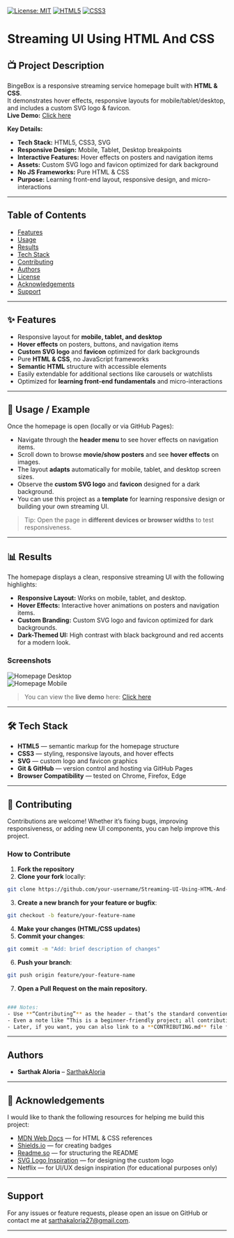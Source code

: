

[![License: MIT](https://img.shields.io/badge/License-MIT-yellow.svg)](LICENSE) 
[![HTML5](https://img.shields.io/badge/HTML5-%23E34F26?style=flat-square&logo=html5&logoColor=white)](https://developer.mozilla.org/en-US/docs/Web/HTML)
[![CSS3](https://img.shields.io/badge/CSS3-%231572B6?style=flat-square&logo=css3&logoColor=white)](https://developer.mozilla.org/en-US/docs/Web/CSS)

# Streaming UI Using HTML And CSS

## 📺 Project Description

BingeBox is a responsive streaming service homepage built with **HTML & CSS**.  
It demonstrates hover effects, responsive layouts for mobile/tablet/desktop, and includes a custom SVG logo & favicon.  
**Live Demo:** [Click here](https://sarthakaloria.github.io/Streaming-UI-Using-HTML-And-CSS/)


**Key Details:**
- **Tech Stack:** HTML5, CSS3, SVG  
- **Responsive Design:** Mobile, Tablet, Desktop breakpoints  
- **Interactive Features:** Hover effects on posters and navigation items  
- **Assets:** Custom SVG logo and favicon optimized for dark background  
- **No JS Frameworks:** Pure HTML & CSS  
- **Purpose:** Learning front-end layout, responsive design, and micro-interactions

---
## Table of Contents

- [Features](#features)  
- [Usage](#usage)  
- [Results](#results)  
- [Tech Stack](#tech-stack)  
- [Contributing](#contributing)  
- [Authors](#authors)  
- [License](#license)  
- [Acknowledgements](#acknowledgements)  
- [Support](#support)

---
## ✨ Features

- Responsive layout for **mobile, tablet, and desktop**
- **Hover effects** on posters, buttons, and navigation items
- **Custom SVG logo** and **favicon** optimized for dark backgrounds
- Pure **HTML & CSS**, no JavaScript frameworks
- **Semantic HTML** structure with accessible elements
- Easily extendable for additional sections like carousels or watchlists
- Optimized for **learning front-end fundamentals** and micro-interactions


---
## 🚀 Usage / Example

Once the homepage is open (locally or via GitHub Pages):

- Navigate through the **header menu** to see hover effects on navigation items.  
- Scroll down to browse **movie/show posters** and see **hover effects** on images.  
- The layout **adapts** automatically for mobile, tablet, and desktop screen sizes.  
- Observe the **custom SVG logo** and **favicon** designed for a dark background.  
- You can use this project as a **template** for learning responsive design or building your own streaming UI.

> Tip: Open the page in **different devices or browser widths** to test responsiveness.

---
## 📊 Results

The homepage displays a clean, responsive streaming UI with the following highlights:

- **Responsive Layout:** Works on mobile, tablet, and desktop.  
- **Hover Effects:** Interactive hover animations on posters and navigation items.  
- **Custom Branding:** Custom SVG logo and favicon optimized for dark backgrounds.  
- **Dark-Themed UI:** High contrast with black background and red accents for a modern look.  

### Screenshots

![Homepage Desktop](/assets/screenshots/desktop.png)  
![Homepage Mobile](/assets/screenshots/mobile.jpg)  

> You can view the **live demo** here: [Click here](https://sarthakaloria.github.io/Streaming-UI-Using-HTML-And-CSS/)



---
## 🛠 Tech Stack

- **HTML5** — semantic markup for the homepage structure  
- **CSS3** — styling, responsive layouts, and hover effects  
- **SVG** — custom logo and favicon graphics  
- **Git & GitHub** — version control and hosting via GitHub Pages  
- **Browser Compatibility** — tested on Chrome, Firefox, Edge  

---
## 🤝 Contributing


Contributions are welcome! Whether it’s fixing bugs, improving responsiveness, or adding new UI components, you can help improve this project.

### How to Contribute

1. **Fork the repository**  
2. **Clone your fork** locally:
```bash
git clone https://github.com/your-username/Streaming-UI-Using-HTML-And-CSS.git
```
3. **Create a new branch for your feature or bugfix**:
```bash
git checkout -b feature/your-feature-name
```
4. **Make your changes (HTML/CSS updates)**
5. **Commit your changes**:
```bash
git commit -m "Add: brief description of changes"

```
6. **Push your branch**:
```bash
git push origin feature/your-feature-name
```
7. **Open a Pull Request on the main repository.**
```bash

### Notes:
- Use **“Contributing”** as the header — that’s the standard convention on GitHub.  
- Even a note like “This is a beginner-friendly project; all contributions welcome” can help attract collaborators.  
- Later, if you want, you can also link to a **CONTRIBUTING.md** file for detailed rules.  

```
---
## Authors

- **Sarthak Aloria** – [SarthakAloria](https://github.com/SarthakAloria)


---
## 🙏 Acknowledgements

I would like to thank the following resources for helping me build this project:

- [MDN Web Docs](https://developer.mozilla.org/) — for HTML & CSS references  
- [Shields.io](https://shields.io/) — for creating badges  
- [Readme.so](https://readme.so/) — for structuring the README  
- [SVG Logo Inspiration](https://www.svgrepo.com/) — for designing the custom logo  
- Netflix — for UI/UX design inspiration (for educational purposes only)  

---
## Support

For any issues or feature requests, please open an issue on GitHub or contact me at sarthakaloria27@gmail.com.

---